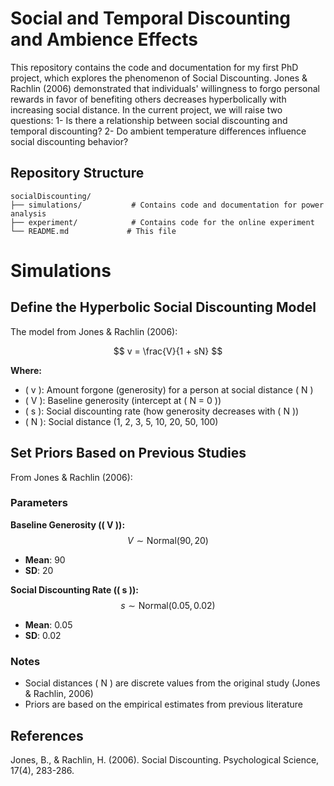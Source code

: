# Social and Temporal Discounting and Ambience Effects
This repository contains the code and documentation for my first PhD project, which explores the phenomenon of Social Discounting. Jones & Rachlin (2006) demonstrated that individuals' willingness to forgo personal rewards in favor of benefiting others decreases hyperbolically with increasing social distance. In the current project, we will raise two questions:
1- Is there a relationship between social discounting and temporal discounting?
2- Do ambient temperature differences influence social discounting behavior?


## Repository Structure

```
socialDiscounting/
├── simulations/           # Contains code and documentation for power analysis
├── experiment/            # Contains code for the online experiment
└── README.md             # This file
```

# Simulations

## Define the Hyperbolic Social Discounting Model
The model from Jones & Rachlin (2006):

$$
v = \frac{V}{1 + sN}
$$

**Where:**
- \( v \): Amount forgone (generosity) for a person at social distance \( N \)
- \( V \): Baseline generosity (intercept at \( N = 0 \))
- \( s \): Social discounting rate (how generosity decreases with \( N \))
- \( N \): Social distance (1, 2, 3, 5, 10, 20, 50, 100)


## Set Priors Based on Previous Studies
From Jones & Rachlin (2006):

### Parameters
**Baseline Generosity (\( V \)):**
$$
V \sim \text{Normal}(90,\, 20)
$$
- **Mean**: 90  
- **SD**: 20

**Social Discounting Rate (\( s \)):**
$$
s \sim \text{Normal}(0.05,\, 0.02)
$$
- **Mean**: 0.05  
- **SD**: 0.02

### Notes
- Social distances \( N \) are discrete values from the original study (Jones & Rachlin, 2006)
- Priors are based on the empirical estimates from previous literature


## References
Jones, B., & Rachlin, H. (2006). Social Discounting. Psychological Science, 17(4), 283-286.
